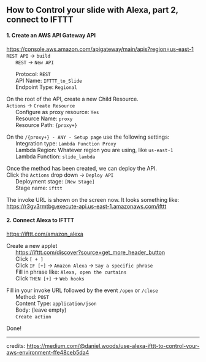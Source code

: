 ## How to Control your slide with Alexa, part 2, connect to IFTTT
#### 1. Create an AWS API Gateway API
https://console.aws.amazon.com/apigateway/main/apis?region=us-east-1
`REST API` → `build`    
&nbsp;&nbsp;&nbsp;&nbsp;&nbsp;&nbsp;`REST` → `New API`

&nbsp;&nbsp;&nbsp;&nbsp;&nbsp;&nbsp;Protocol: `REST`  
&nbsp;&nbsp;&nbsp;&nbsp;&nbsp;&nbsp;API Name: `IFTTT_to_Slide`  
&nbsp;&nbsp;&nbsp;&nbsp;&nbsp;&nbsp;Endpoint Type: `Regional`

On the root of the API, create a new Child Resource.  
`Actions` → `Create Resource`  
&nbsp;&nbsp;&nbsp;&nbsp;&nbsp;&nbsp;Configure as proxy resource: `Yes`  
&nbsp;&nbsp;&nbsp;&nbsp;&nbsp;&nbsp;Resource Name: `proxy`  
&nbsp;&nbsp;&nbsp;&nbsp;&nbsp;&nbsp;Resource Path: `{proxy+}`

On the `/{proxy+} - ANY - Setup page` use the following settings:  
&nbsp;&nbsp;&nbsp;&nbsp;&nbsp;&nbsp;Integration type: `Lambda Function Proxy`  
&nbsp;&nbsp;&nbsp;&nbsp;&nbsp;&nbsp;Lambda Region: Whatever region you are using, like `us-east-1`
&nbsp;&nbsp;&nbsp;&nbsp;&nbsp;&nbsp;Lambda Function: `slide_lambda`

Once the method has been created, we can deploy the API.  
Click the `Actions` drop down → `Deploy API`  
&nbsp;&nbsp;&nbsp;&nbsp;&nbsp;&nbsp;Deployment stage: `[New Stage]`  
&nbsp;&nbsp;&nbsp;&nbsp;&nbsp;&nbsp;Stage name: `ifttt`

The invoke URL is shown on the screen now. It looks something like:
  https://r3gv3rmtbg.execute-api.us-east-1.amazonaws.com/ifttt

#### 2. Connect Alexa to IFTTT
  https://ifttt.com/amazon_alexa

Create a new applet  
&nbsp;&nbsp;&nbsp;&nbsp;&nbsp;&nbsp;https://ifttt.com/discover?source=get_more_header_button  
&nbsp;&nbsp;&nbsp;&nbsp;&nbsp;&nbsp;Click `[ + ]`  
&nbsp;&nbsp;&nbsp;&nbsp;&nbsp;&nbsp;Click `IF [+]` → `Amazon Alexa` → `Say a specific phrase`  
&nbsp;&nbsp;&nbsp;&nbsp;&nbsp;&nbsp;Fill in phrase like: `Alexa, open the curtains`  
&nbsp;&nbsp;&nbsp;&nbsp;&nbsp;&nbsp;Click `THEN [+]` → `Web hooks`  

Fill in your invoke URL followed by the event `/open` or `/close`  
&nbsp;&nbsp;&nbsp;&nbsp;&nbsp;&nbsp;Method: `POST`  
&nbsp;&nbsp;&nbsp;&nbsp;&nbsp;&nbsp;Content Type: `application/json`  
&nbsp;&nbsp;&nbsp;&nbsp;&nbsp;&nbsp;Body: (leave empty)  
&nbsp;&nbsp;&nbsp;&nbsp;&nbsp;&nbsp;`Create action`  

Done!

---
credits: https://medium.com/@daniel.woods/use-alexa-ifttt-to-control-your-aws-environment-ffe48ceb5da4

